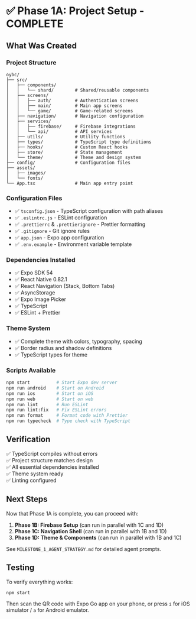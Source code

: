 # ✅ Phase 1A: Project Setup - COMPLETE

## What Was Created

### Project Structure

```
oybc/
├── src/
│   ├── components/
│   │   └── shard/        # Shared/reusable components
│   ├── screens/
│   │   ├── auth/         # Authentication screens
│   │   ├── main/         # Main app screens
│   │   └── game/         # Game-related screens
│   ├── navigation/       # Navigation configuration
│   ├── services/
│   │   ├── firebase/     # Firebase integrations
│   │   └── api/          # API services
│   ├── utils/            # Utility functions
│   ├── types/            # TypeScript type definitions
│   ├── hooks/            # Custom React hooks
│   ├── store/            # State management
│   └── theme/            # Theme and design system
├── config/               # Configuration files
├── assets/
│   ├── images/
│   └── fonts/
└── App.tsx               # Main app entry point
```

### Configuration Files

- ✅ `tsconfig.json` - TypeScript configuration with path aliases
- ✅ `.eslintrc.js` - ESLint configuration
- ✅ `.prettierrc` & `.prettierignore` - Prettier formatting
- ✅ `.gitignore` - Git ignore rules
- ✅ `app.json` - Expo app configuration
- ✅ `.env.example` - Environment variable template

### Dependencies Installed

- ✅ Expo SDK 54
- ✅ React Native 0.82.1
- ✅ React Navigation (Stack, Bottom Tabs)
- ✅ AsyncStorage
- ✅ Expo Image Picker
- ✅ TypeScript
- ✅ ESLint + Prettier

### Theme System

- ✅ Complete theme with colors, typography, spacing
- ✅ Border radius and shadow definitions
- ✅ TypeScript types for theme

### Scripts Available

```bash
npm start          # Start Expo dev server
npm run android    # Start on Android
npm run ios        # Start on iOS
npm run web        # Start on web
npm run lint       # Run ESLint
npm run lint:fix   # Fix ESLint errors
npm run format     # Format code with Prettier
npm run typecheck  # Type check with TypeScript
```

## Verification

✅ TypeScript compiles without errors  
✅ Project structure matches design  
✅ All essential dependencies installed  
✅ Theme system ready  
✅ Linting configured

## Next Steps

Now that Phase 1A is complete, you can proceed with:

1. **Phase 1B: Firebase Setup** (can run in parallel with 1C and 1D)
2. **Phase 1C: Navigation Shell** (can run in parallel with 1B and 1D)
3. **Phase 1D: Theme & Components** (can run in parallel with 1B and 1C)

See `MILESTONE_1_AGENT_STRATEGY.md` for detailed agent prompts.

## Testing

To verify everything works:

```bash
npm start
```

Then scan the QR code with Expo Go app on your phone, or press `i` for iOS simulator / `a` for Android emulator.
